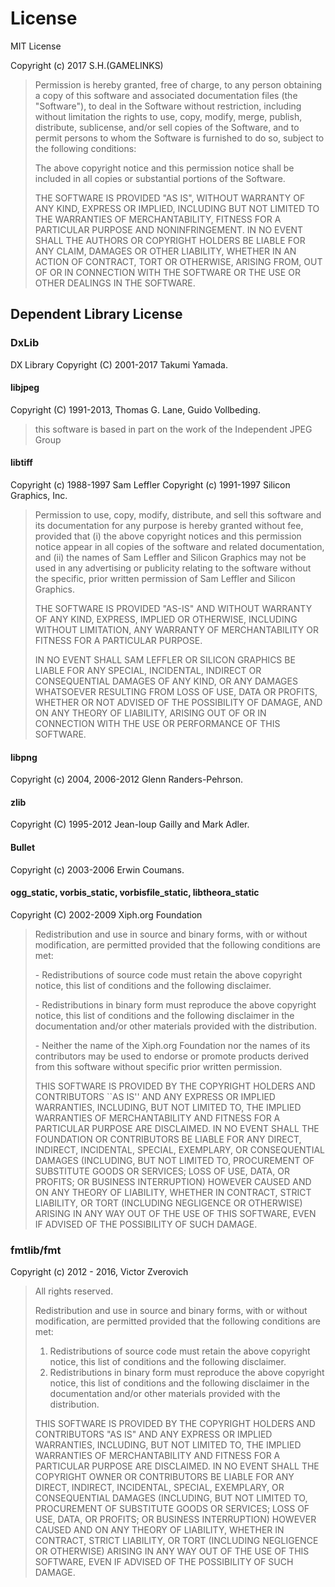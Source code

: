 ﻿# License

MIT License

Copyright (c) 2017 S.H.(GAMELINKS)

>Permission is hereby granted, free of charge, to any person obtaining a copy
>of this software and associated documentation files (the "Software"), to deal
>in the Software without restriction, including without limitation the rights
>to use, copy, modify, merge, publish, distribute, sublicense, and/or sell
>copies of the Software, and to permit persons to whom the Software is
>furnished to do so, subject to the following conditions:
>
>The above copyright notice and this permission notice shall be included in all
>copies or substantial portions of the Software.
>
>THE SOFTWARE IS PROVIDED "AS IS", WITHOUT WARRANTY OF ANY KIND, EXPRESS OR
>IMPLIED, INCLUDING BUT NOT LIMITED TO THE WARRANTIES OF MERCHANTABILITY,
>FITNESS FOR A PARTICULAR PURPOSE AND NONINFRINGEMENT. IN NO EVENT SHALL THE
>AUTHORS OR COPYRIGHT HOLDERS BE LIABLE FOR ANY CLAIM, DAMAGES OR OTHER
>LIABILITY, WHETHER IN AN ACTION OF CONTRACT, TORT OR OTHERWISE, ARISING FROM,
>OUT OF OR IN CONNECTION WITH THE SOFTWARE OR THE USE OR OTHER DEALINGS IN THE
>SOFTWARE.

## Dependent Library License

### DxLib

DX Library Copyright (C) 2001-2017 Takumi Yamada.

#### libjpeg

Copyright (C) 1991-2013, Thomas G. Lane, Guido Vollbeding.

>this software is based in part on the work of the Independent JPEG Group

#### libtiff

Copyright (c) 1988-1997 Sam Leffler
Copyright (c) 1991-1997 Silicon Graphics, Inc.

>Permission to use, copy, modify, distribute, and sell this software and
>its documentation for any purpose is hereby granted without fee, provided
>that (i) the above copyright notices and this permission notice appear in
>all copies of the software and related documentation, and (ii) the names of
>Sam Leffler and Silicon Graphics may not be used in any advertising or
>publicity relating to the software without the specific, prior written
>permission of Sam Leffler and Silicon Graphics.
>
>THE SOFTWARE IS PROVIDED "AS-IS" AND WITHOUT WARRANTY OF ANY KIND,
>EXPRESS, IMPLIED OR OTHERWISE, INCLUDING WITHOUT LIMITATION, ANY
>WARRANTY OF MERCHANTABILITY OR FITNESS FOR A PARTICULAR PURPOSE.
>
>IN NO EVENT SHALL SAM LEFFLER OR SILICON GRAPHICS BE LIABLE FOR
>ANY SPECIAL, INCIDENTAL, INDIRECT OR CONSEQUENTIAL DAMAGES OF ANY KIND,
>OR ANY DAMAGES WHATSOEVER RESULTING FROM LOSS OF USE, DATA OR PROFITS,
>WHETHER OR NOT ADVISED OF THE POSSIBILITY OF DAMAGE, AND ON ANY THEORY OF
>LIABILITY, ARISING OUT OF OR IN CONNECTION WITH THE USE OR PERFORMANCE
>OF THIS SOFTWARE.

#### libpng

Copyright (c) 2004, 2006-2012 Glenn Randers-Pehrson.

#### zlib

Copyright (C) 1995-2012 Jean-loup Gailly and Mark Adler.

#### Bullet

Copyright (c) 2003-2006 Erwin Coumans.

#### ogg\_static, vorbis\_static, vorbisfile\_static, libtheora\_static

Copyright (C) 2002-2009 Xiph.org Foundation

>Redistribution and use in source and binary forms, with or without
>modification, are permitted provided that the following conditions
>are met:
>
>\- Redistributions of source code must retain the above copyright
>notice, this list of conditions and the following disclaimer.
>
>\- Redistributions in binary form must reproduce the above copyright
>notice, this list of conditions and the following disclaimer in the
>documentation and/or other materials provided with the distribution.
>
>\- Neither the name of the Xiph.org Foundation nor the names of its
>contributors may be used to endorse or promote products derived from
>this software without specific prior written permission.
>
>THIS SOFTWARE IS PROVIDED BY THE COPYRIGHT HOLDERS AND CONTRIBUTORS
>``AS IS'' AND ANY EXPRESS OR IMPLIED WARRANTIES, INCLUDING, BUT NOT
>LIMITED TO, THE IMPLIED WARRANTIES OF MERCHANTABILITY AND FITNESS FOR
>A PARTICULAR PURPOSE ARE DISCLAIMED. IN NO EVENT SHALL THE FOUNDATION
>OR CONTRIBUTORS BE LIABLE FOR ANY DIRECT, INDIRECT, INCIDENTAL,
>SPECIAL, EXEMPLARY, OR CONSEQUENTIAL DAMAGES (INCLUDING, BUT NOT
>LIMITED TO, PROCUREMENT OF SUBSTITUTE GOODS OR SERVICES; LOSS OF USE,
>DATA, OR PROFITS; OR BUSINESS INTERRUPTION) HOWEVER CAUSED AND ON ANY
>THEORY OF LIABILITY, WHETHER IN CONTRACT, STRICT LIABILITY, OR TORT
>(INCLUDING NEGLIGENCE OR OTHERWISE) ARISING IN ANY WAY OUT OF THE USE
>OF THIS SOFTWARE, EVEN IF ADVISED OF THE POSSIBILITY OF SUCH DAMAGE.

### fmtlib/fmt

Copyright (c) 2012 - 2016, Victor Zverovich

>All rights reserved.
>
>Redistribution and use in source and binary forms, with or without
>modification, are permitted provided that the following conditions are met:
>
>1. Redistributions of source code must retain the above copyright notice, this list of conditions and the following disclaimer.
>2. Redistributions in binary form must reproduce the above copyright notice, this list of conditions and the following disclaimer in the documentation and/or other materials provided with the distribution.
>
>THIS SOFTWARE IS PROVIDED BY THE COPYRIGHT HOLDERS AND CONTRIBUTORS "AS IS" AND
>ANY EXPRESS OR IMPLIED WARRANTIES, INCLUDING, BUT NOT LIMITED TO, THE IMPLIED
>WARRANTIES OF MERCHANTABILITY AND FITNESS FOR A PARTICULAR PURPOSE ARE
>DISCLAIMED. IN NO EVENT SHALL THE COPYRIGHT OWNER OR CONTRIBUTORS BE LIABLE FOR
>ANY DIRECT, INDIRECT, INCIDENTAL, SPECIAL, EXEMPLARY, OR CONSEQUENTIAL DAMAGES
>(INCLUDING, BUT NOT LIMITED TO, PROCUREMENT OF SUBSTITUTE GOODS OR SERVICES;
>LOSS OF USE, DATA, OR PROFITS; OR BUSINESS INTERRUPTION) HOWEVER CAUSED AND
>ON ANY THEORY OF LIABILITY, WHETHER IN CONTRACT, STRICT LIABILITY, OR TORT
>(INCLUDING NEGLIGENCE OR OTHERWISE) ARISING IN ANY WAY OUT OF THE USE OF THIS
>SOFTWARE, EVEN IF ADVISED OF THE POSSIBILITY OF SUCH DAMAGE.
